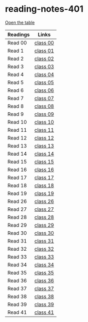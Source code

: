 # reading-notes-401

[Open the table](https://401-advanced-javascript-anolla.github.io/reading-notes-401/)

Readings | Links
-------- | ------
Read 00| [class 00](https://401-advanced-javascript-anolla.github.io/reading-notes-401/class-00)
Read 1| [class 01](https://401-advanced-javascript-anolla.github.io/reading-notes-401/class-01)
Read 2 | [class 02](https://401-advanced-javascript-anolla.github.io/reading-notes-401/class-02) 
Read 3 | [class 03](https://401-advanced-javascript-anolla.github.io/reading-notes-401/class-03)
Read 4 | [class 04](https://401-advanced-javascript-anolla.github.io/reading-notes-401/class-04)
Read 5 | [class 05](https://401-advanced-javascript-anolla.github.io/reading-notes-401/class-05)
Read 6 | [class 06](https://401-advanced-javascript-anolla.github.io/reading-notes-401/class-06)
Read 7 | [class 07](https://401-advanced-javascript-anolla.github.io/reading-notes-401/class-07)
Read 8 | [class 08](https://401-advanced-javascript-anolla.github.io/reading-notes-401/class-08)
Read 9 | [class 09](https://401-advanced-javascript-anolla.github.io/reading-notes-401/class-09)
Read 10 | [class 10](https://401-advanced-javascript-anolla.github.io/reading-notes-401/class-10)
Read 11 | [class 11](https://401-advanced-javascript-anolla.github.io/reading-notes-401/class-11)
Read 12 | [class 12](https://401-advanced-javascript-anolla.github.io/reading-notes-401/class-12)
Read 13 | [class 13](https://401-advanced-javascript-anolla.github.io/reading-notes-401/class-13)
Read 14 | [class 14](https://401-advanced-javascript-anolla.github.io/reading-notes-401/class-14)
Read 15 | [class 15](https://401-advanced-javascript-anolla.github.io/reading-notes-401/class-15)
Read 16 | [class 16](https://401-advanced-javascript-anolla.github.io/reading-notes-401/class-16)
Read 17 | [class 17](https://401-advanced-javascript-anolla.github.io/reading-notes-401/class-17)
Read 18 | [class 18](https://401-advanced-javascript-anolla.github.io/reading-notes-401/class-18)
Read 19 | [class 19](https://401-advanced-javascript-anolla.github.io/reading-notes-401/class-19)
Read 26 | [class 26](https://401-advanced-javascript-anolla.github.io/reading-notes-401/class-26)
Read 27 | [class 27](https://401-advanced-javascript-anolla.github.io/reading-notes-401/class-27)
Read 28 | [class 28](https://401-advanced-javascript-anolla.github.io/reading-notes-401/class-28)
Read 29 | [class 29](https://401-advanced-javascript-anolla.github.io/reading-notes-401/class-29)
Read 30 | [class 30](https://401-advanced-javascript-anolla.github.io/reading-notes-401/class-30)
Read 31 | [class 31](https://401-advanced-javascript-anolla.github.io/reading-notes-401/class-31)
Read 32 | [class 32](https://401-advanced-javascript-anolla.github.io/reading-notes-401/class-32)
Read 33 | [class 33](https://401-advanced-javascript-anolla.github.io/reading-notes-401/class-33)
Read 34 | [class 34](https://401-advanced-javascript-anolla.github.io/reading-notes-401/class-34)
Read 35 | [class 35](https://401-advanced-javascript-anolla.github.io/reading-notes-401/class-35)
Read 36 | [class 36](https://401-advanced-javascript-anolla.github.io/reading-notes-401/class-36)
Read 37 | [class 37](https://401-advanced-javascript-anolla.github.io/reading-notes-401/class-37)
Read 38 | [class 38](https://401-advanced-javascript-anolla.github.io/reading-notes-401/class-38)
Read 39 | [class 39](https://401-advanced-javascript-anolla.github.io/reading-notes-401/class-39)
Read 41 | [class 41](https://401-advanced-javascript-anolla.github.io/reading-notes-401/class-41)
